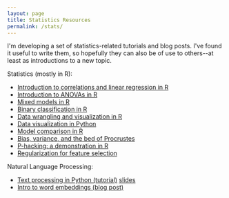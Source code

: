 ```yaml
---
layout: page
title: Statistics Resources
permalink: /stats/
---
```


I'm developing a set of statistics-related tutorials and blog posts. I've found it useful to write them, so hopefully they can also be of use to others--at least as introductions to a new topic.

Statistics (mostly in R):

* [Introduction to correlations and linear regression in R](https://seantrott.github.io/correlations/)   
* [Introduction to ANOVAs in R](https://seantrott.github.io/anova_R/)
* [Mixed models in R](https://seantrott.github.io/mixed_models_R/)   
* [Binary classification in R](https://seantrott.github.io/binary_classification_R/)  
* [Data wrangling and visualization in R](https://seantrott.github.io/data_wrangling_visualization/)  
* [Data visualization in Python](https://seantrott.github.io/data_visualization_python/)  
* [Model comparison in R](https://seantrott.github.io/model_comparison/)
* [Bias, variance, and the bed of Procrustes](https://seantrott.github.io/procrustean_models/)  
* [P-hacking: a demonstration in R](https://seantrott.github.io/p-hacking/)  
* [Regularization for feature selection](https://seantrott.github.io/regularization/)  

Natural Language Processing:

* [Text processing in Python (tutorial)](https://seantrott.github.io/nlp_basics/) [slides](https://seantrott.github.io/nlp_basics/slides#/)  
* [Intro to word embeddings (blog post)](https://seantrott.github.io/embeddings/)